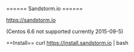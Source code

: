 ====== Sandstorm.io ======

https://sandstorm.io

(Centos 6.6 not supported currently 2015-09-5)

==Install==
  curl https://install.sandstorm.io | bash
